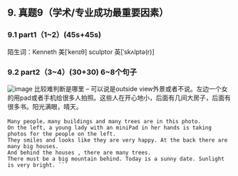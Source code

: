 ## 9.	真题9（学术/专业成功最重要因素）
### 9.1	part1（1~2）(45s+45s)
陌生词：Kenneth  美[ˈkenɪθ]  sculptor  英[ˈskʌlptə(r)] 
### 9.2	part2（3~4）(30+30) 6~8个句子
![image](https://user-images.githubusercontent.com/2299635/170910942-3eefc551-8528-4734-bc51-7dc55b2ce0ef.png)
比较难判断是哪里 – 可以说是outside view外景或者不说。左边一个女的用pad或者手机给很多人拍照。这些人在开心地小，后面有几间大房子，后面有很多书。阳光满眼，晴天。
```This is a close-up photo of the outside view. 
Many people，many buildings and many trees are in this photo. 
On the left, a young lady with an miniPad in her hands is taking photos for the people on the left. 
They smiles and looks like they are very happy. At the back there are many big houses. 
And behind the houses , there are many trees. 
There must be a big mountain behind. Today is a sunny date. Sunlight is very bright. ```
